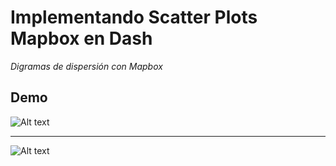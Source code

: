 # Implementando Scatter Plots Mapbox en Dash

_Digramas de dispersión con Mapbox_


## Demo

![Alt text](https://github.com/MauricioAli/Scrum_Dashboard/blob/maps_scatter_plots_on_mapbox/scattermapbox/images/demo.PNG "Implementacion Dash")


---
![Alt text](https://github.com/MauricioAli/Scrum_Dashboard/blob/maps_scatter_plots_on_mapbox/scattermapbox/images/demo2.png "Implementacion Dash")
